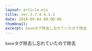 ```yaml
---
layout: article.ejs
title: ver.3.7.4-4.1.3
date: 2018-09-04 00:00:00
thumbnail: 
excerpt: baseタグ除去し忘れていたので除去
---
```


`base`タグ除去し忘れていたので除去
